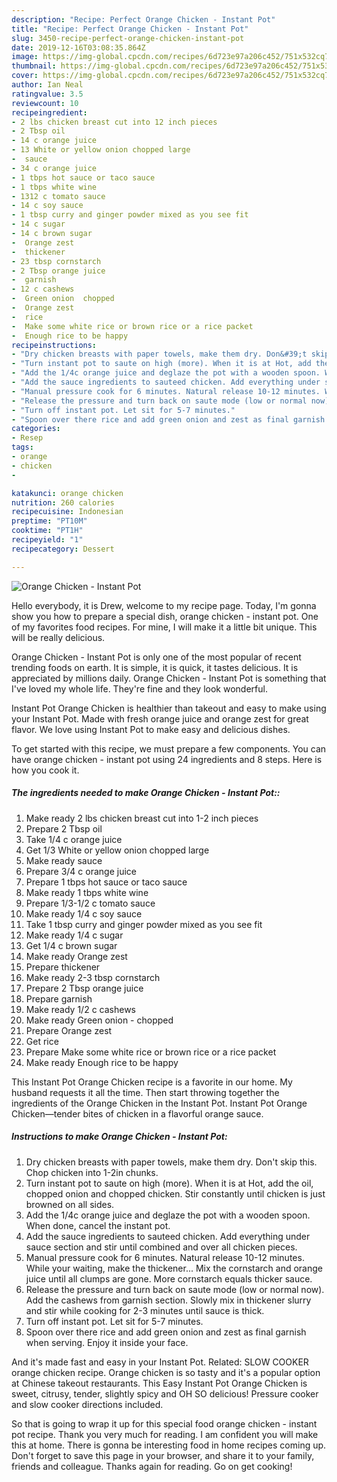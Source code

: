 ```yaml
---
description: "Recipe: Perfect Orange Chicken - Instant Pot"
title: "Recipe: Perfect Orange Chicken - Instant Pot"
slug: 3450-recipe-perfect-orange-chicken-instant-pot
date: 2019-12-16T03:08:35.864Z
image: https://img-global.cpcdn.com/recipes/6d723e97a206c452/751x532cq70/orange-chicken-instant-pot-recipe-main-photo.jpg
thumbnail: https://img-global.cpcdn.com/recipes/6d723e97a206c452/751x532cq70/orange-chicken-instant-pot-recipe-main-photo.jpg
cover: https://img-global.cpcdn.com/recipes/6d723e97a206c452/751x532cq70/orange-chicken-instant-pot-recipe-main-photo.jpg
author: Ian Neal
ratingvalue: 3.5
reviewcount: 10
recipeingredient:
- 2 lbs chicken breast cut into 12 inch pieces
- 2 Tbsp oil
- 14 c orange juice
- 13 White or yellow onion chopped large
-  sauce
- 34 c orange juice
- 1 tbps hot sauce or taco sauce
- 1 tbps white wine
- 1312 c tomato sauce
- 14 c soy sauce
- 1 tbsp curry and ginger powder mixed as you see fit
- 14 c sugar
- 14 c brown sugar
-  Orange zest
-  thickener
- 23 tbsp cornstarch
- 2 Tbsp orange juice
-  garnish
- 12 c cashews
-  Green onion  chopped
-  Orange zest
-  rice
-  Make some white rice or brown rice or a rice packet
-  Enough rice to be happy
recipeinstructions:
- "Dry chicken breasts with paper towels, make them dry. Don&#39;t skip this. Chop chicken into 1-2in chunks."
- "Turn instant pot to saute on high (more). When it is at Hot, add the oil, chopped onion and chopped chicken. Stir constantly until chicken is just browned on all sides."
- "Add the 1/4c orange juice and deglaze the pot with a wooden spoon. When done, cancel the instant pot."
- "Add the sauce ingredients to sauteed chicken. Add everything under sauce section and stir until combined and over all chicken pieces."
- "Manual pressure cook for 6 minutes. Natural release 10-12 minutes. While your waiting, make the thickener... Mix the cornstarch and orange juice until all clumps are gone. More cornstarch equals thicker sauce."
- "Release the pressure and turn back on saute mode (low or normal now). Add the cashews from garnish section. Slowly mix in thickener slurry and stir while cooking for 2-3 minutes until sauce is thick."
- "Turn off instant pot. Let sit for 5-7 minutes."
- "Spoon over there rice and add green onion and zest as final garnish when serving. Enjoy it inside your face."
categories:
- Resep
tags:
- orange
- chicken
- 

katakunci: orange chicken 
nutrition: 260 calories
recipecuisine: Indonesian
preptime: "PT10M"
cooktime: "PT1H"
recipeyield: "1"
recipecategory: Dessert

---
```



![Orange Chicken - Instant Pot](https://img-global.cpcdn.com/recipes/6d723e97a206c452/751x532cq70/orange-chicken-instant-pot-recipe-main-photo.jpg)

Hello everybody, it is Drew, welcome to my recipe page. Today, I'm gonna show you how to prepare a special dish, orange chicken - instant pot. One of my favorites food recipes. For mine, I will make it a little bit unique. This will be really delicious.

Orange Chicken - Instant Pot is only one of the most popular of recent trending foods on earth. It is simple, it is quick, it tastes delicious. It is appreciated by millions daily. Orange Chicken - Instant Pot is something that I've loved my whole life. They're fine and they look wonderful.

Instant Pot Orange Chicken is healthier than takeout and easy to make using your Instant Pot. Made with fresh orange juice and orange zest for great flavor. We love using Instant Pot to make easy and delicious dishes.


To get started with this recipe, we must prepare a few components. You can have orange chicken - instant pot using 24 ingredients and 8 steps. Here is how you cook it.

##### The ingredients needed to make Orange Chicken - Instant Pot::

1. Make ready 2 lbs chicken breast cut into 1-2 inch pieces
1. Prepare 2 Tbsp oil
1. Take 1/4 c orange juice
1. Get 1/3 White or yellow onion chopped large
1. Make ready  sauce
1. Prepare 3/4 c orange juice
1. Prepare 1 tbps hot sauce or taco sauce
1. Make ready 1 tbps white wine
1. Prepare 1/3-1/2 c tomato sauce
1. Make ready 1/4 c soy sauce
1. Take 1 tbsp curry and ginger powder mixed as you see fit
1. Make ready 1/4 c sugar
1. Get 1/4 c brown sugar
1. Make ready  Orange zest
1. Prepare  thickener
1. Make ready 2-3 tbsp cornstarch
1. Prepare 2 Tbsp orange juice
1. Prepare  garnish
1. Make ready 1/2 c cashews
1. Make ready  Green onion - chopped
1. Prepare  Orange zest
1. Get  rice
1. Prepare  Make some white rice or brown rice or a rice packet
1. Make ready  Enough rice to be happy


This Instant Pot Orange Chicken recipe is a favorite in our home. My husband requests it all the time. Then start throwing together the ingredients of the Orange Chicken in the Instant Pot. Instant Pot Orange Chicken—tender bites of chicken in a flavorful orange sauce. 

##### Instructions to make Orange Chicken - Instant Pot:

1. Dry chicken breasts with paper towels, make them dry. Don&#39;t skip this. Chop chicken into 1-2in chunks.
1. Turn instant pot to saute on high (more). When it is at Hot, add the oil, chopped onion and chopped chicken. Stir constantly until chicken is just browned on all sides.
1. Add the 1/4c orange juice and deglaze the pot with a wooden spoon. When done, cancel the instant pot.
1. Add the sauce ingredients to sauteed chicken. Add everything under sauce section and stir until combined and over all chicken pieces.
1. Manual pressure cook for 6 minutes. Natural release 10-12 minutes. While your waiting, make the thickener... Mix the cornstarch and orange juice until all clumps are gone. More cornstarch equals thicker sauce.
1. Release the pressure and turn back on saute mode (low or normal now). Add the cashews from garnish section. Slowly mix in thickener slurry and stir while cooking for 2-3 minutes until sauce is thick.
1. Turn off instant pot. Let sit for 5-7 minutes.
1. Spoon over there rice and add green onion and zest as final garnish when serving. Enjoy it inside your face.


And it&#39;s made fast and easy in your Instant Pot. Related: SLOW COOKER orange chicken recipe. Orange chicken is so tasty and it&#39;s a popular option at Chinese takeout restaurants. This Easy Instant Pot Orange Chicken is sweet, citrusy, tender, slightly spicy and OH SO delicious! Pressure cooker and slow cooker directions included. 

So that is going to wrap it up for this special food orange chicken - instant pot recipe. Thank you very much for reading. I am confident you will make this at home. There is gonna be interesting food in home recipes coming up. Don't forget to save this page in your browser, and share it to your family, friends and colleague. Thanks again for reading. Go on get cooking!
